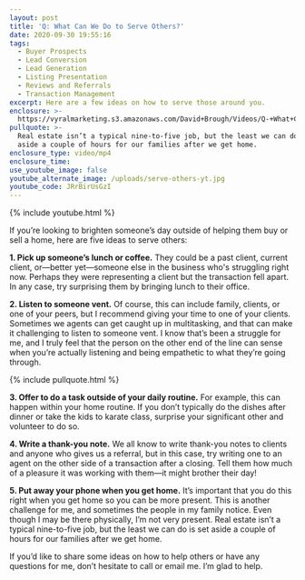 ```yaml
---
layout: post
title: 'Q: What Can We Do to Serve Others?'
date: 2020-09-30 19:55:16
tags:
  - Buyer Prospects
  - Lead Conversion
  - Lead Generation
  - Listing Presentation
  - Reviews and Referrals
  - Transaction Management
excerpt: Here are a few ideas on how to serve those around you.
enclosure: >-
  https://vyralmarketing.s3.amazonaws.com/David+Brough/Videos/Q-+What+Can+We+Do+to+Serve+Others_.mp4
pullquote: >-
  Real estate isn’t a typical nine-to-five job, but the least we can do is set
  aside a couple of hours for our families after we get home.
enclosure_type: video/mp4
enclosure_time:
use_youtube_image: false
youtube_alternate_image: /uploads/serve-others-yt.jpg
youtube_code: JRrBirUsGzI
---
```


{% include youtube.html %}

If you’re looking to brighten someone’s day outside of helping them buy or sell a home, here are five ideas to serve others:&nbsp;

**1\. Pick up someone’s lunch or coffee.** They could be a past client, current client, or—better yet—someone else in the business who's struggling right now. Perhaps they were representing a client but the transaction fell apart. In any case, try surprising them by bringing lunch to their office.&nbsp;

**2\. Listen to someone vent.** Of course, this can include family, clients, or one of your peers, but I recommend giving your time to one of your clients. Sometimes we agents can get caught up in multitasking, and that can make it challenging to listen to someone vent. I know that’s been a struggle for me, and I truly feel that the person on the other end of the line can sense when you’re actually listening and being empathetic to what they’re going through.&nbsp;

{% include pullquote.html %}

**3\. Offer to do a task outside of your daily routine.** For example, this can happen within your home routine. If you don’t typically do the dishes after dinner or take the kids to karate class, surprise your significant other and volunteer to do so.&nbsp;

**4\. Write a thank-you note.** We all know to write thank-you notes to clients and anyone who gives us a referral, but in this case, try writing one to an agent on the other side of a transaction after a closing. Tell them how much of a pleasure it was working with them—it might brother their day\!&nbsp;

**5\. Put away your phone when you get home.** It’s important that you do this right when you get home so you can be more present. This is another challenge for me, and sometimes the people in my family notice. Even though I may be there physically, I’m not very present. Real estate isn’t a typical nine-to-five job, but the least we can do is set aside a couple of hours for our families after we get home.&nbsp;

If you’d like to share some ideas on how to help others or have any questions for me, don’t hesitate to call or email me. I’m glad to help.
